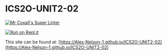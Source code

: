 # ICS2O-UNIT2-02

[![Mr Coxall's Super Linter](https://github.com/Alex-Nelson-1/ICS2O-UNIT2-02/workflows/Mr%20Coxall's%20Super%20Linter/badge.svg)](https://github.com/Alex-Nelson-1/ICS2O-UNIT2-02/actions/)

[![Run on Repl.it](https://repl.it/badge/github/Alex-Nelson-1/ICS2O-UNIT2-02)](https://repl.it/github/Alex-Nelson-1/ICS2O-UNIT2-02)

This site can be found at: [https://Alex-Nelson-1.github.io/ICS2O-UNIT2-02](https://Alex-Nelson-1.github.io/ICS2O-UNIT2-02)
